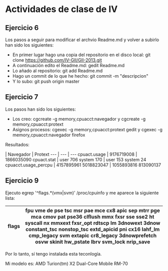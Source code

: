 Actividades de clase de IV
==========================

Ejercicio 6
-----------

Los pasos a seguir para modificar el archvio Readme.md y volver a subirlo han sido los siguientes:

* En primer lugar hago una copia del repositorio en el disco local:  git clone https://github.com/IV-GII/GII-2013.git
* A continuación edito el Readme.md: gedit Readme.md
* Lo añado al repositorio: git add Readme.md
* Hago un commit de lo que he hecho: git commit -m "descripcion"
* Y lo subo: git push origin master

Ejercicio 7
-----------

Los pasos han sido los siguientes:

* Los creo: cgcreate -g memory,cpuacct:navegador y cgcreate -g memory,cpuacct:protext
* Asignos procesos: cgexec -g memory,cpuacct:protext gedit y cgexec -g memory,cpuacct:navegador firefox

Resultados:

  | Navegador | Protext
--- | --- | ---
cpuact.usage | 9176719008 | 1866035090
cpuact.stat | user 706 system 170 | user 153 system 24
cpuacct.usage_percpu | 4157895961 5018823047  | 1055893816 813090137 

Ejercicio 9
-----------

Ejecuto  egrep '^flags.*(vmx|svm)' /proc/cpuinfo y me aparece la siguiente lista: 

flags	| fpu vme de pse tsc msr pae mce cx8 apic sep mtrr pge mca cmov pat pse36 clflush mmx fxsr sse sse2 ht syscall nx mmxext fxsr_opt rdtscp lm 3dnowext 3dnow constant_tsc nonstop_tsc extd_apicid pni cx16 lahf_lm cmp_legacy svm extapic cr8_legacy 3dnowprefetch osvw skinit hw_pstate lbrv svm_lock nrip_save
--- | ---

Por lo tanto, sí tengo instalada esta teconlogía.

Mi modelo es:  AMD Turion(tm) X2 Dual-Core Mobile RM-70

